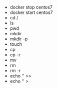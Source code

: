 - docker stop centos7
 - docker start centos7
 - cd /
 - ls
 - pwd
 - mkdir
 - mkdir -p
 - touch
 - cp
 - cp -r
 - mv
 - rm
 - rm -r
 - echo '' >>
 - echo '' >

